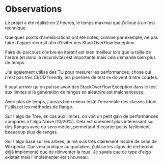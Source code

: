 # Observations

Le projet a été réalisé en 2 heures, le temps maximal que j'alloue à un test technique. 

Quelques points d'améliorations ont été notés, comme par exemple, ne pas faire d'appel récursif afin d'éviter des StackOverFlow Exception. 

Faire du parcours d'arbre en itératif est bien meilleur lors que la taille de l'arbre (et donc la récursivité) est importante mais cela demande bien plus de temps.

J'ai également utilisé des TU pour mesurer les performances, chose qui n'est pas très CI/CD friendly, les pipelines de test se doivent d'etre courtes. 

Il peut arriver qu'on puisse avoir des StackOverFlow Exception dans le test aux limites si la génération de ranges en aléatoire est malchanceuse.

Avec plus de temps, j'aurais bien mieux testé l'ensemble des classes (dont l'Utils) et les méthodes de Range.

Sur l'algo de Tree, en cas aux limites, on voit un petit gain de performances comparés à l'algo Naive (10/20%). 
Cela est surement plus intéressant sur des Ranges avec du sens métier, permettant d'écarter polus facilement beaucoup plus de ranges. 

Sur l'algo basé sur les arbres, je me suis très clairement inspiré de celui de Wikipédia.
Dans ma pratique au quotidien, j'utilise les algos de recherche déjà implémenté que de réinventer la roue. 
Je savais que ce type d'algo existait mais l'implémenter était nouveau.
